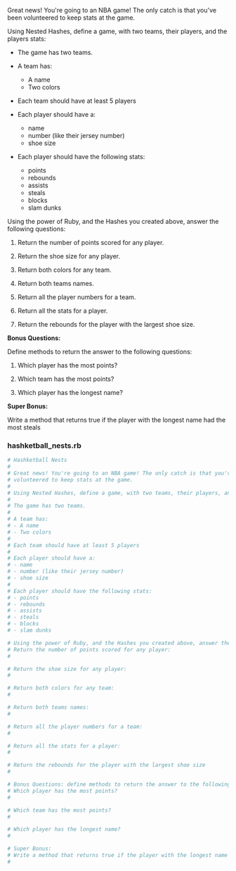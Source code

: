 Great news! You're going to an NBA game! The only catch is that you've been volunteered to keep stats at the game.

Using Nested Hashes, define a game, with two teams, their players, and the players stats:

- The game has two teams.
- A team has:
  - A name
  - Two colors
- Each team should have at least 5 players
- Each player should have a:
  - name
  - number (like their jersey number)
  - shoe size

- Each player should have the following stats:
  - points
  - rebounds
  - assists
  - steals
  - blocks
  - slam dunks

Using the power of Ruby, and the Hashes you created above, answer the following questions:

1. Return the number of points scored for any player.

2. Return the shoe size for any player.

3. Return both colors for any team.

4. Return both teams names.

5. Return all the player numbers for a team.

6. Return all the stats for a player.

7. Return the rebounds for the player with the largest shoe size.

**Bonus Questions:**

Define methods to return the answer to the following questions:

1. Which player has the most points?

2. Which team has the most points?

3. Which player has the longest name?

**Super Bonus:**

Write a method that returns true if the player with the longest name had the most steals


### hashketball_nests.rb

```ruby
# Hashketball Nests
#
# Great news! You're going to an NBA game! The only catch is that you've been
# volunteered to keep stats at the game.
#
# Using Nested Hashes, define a game, with two teams, their players, and the players stats:
#
# The game has two teams.
#
# A team has:
# - A name
# - Two colors
#
# Each team should have at least 5 players
#
# Each player should have a:
# - name
# - number (like their jersey number)
# - shoe size
#
# Each player should have the following stats:
# - points
# - rebounds
# - assists
# - steals
# - blocks
# - slam dunks

# Using the power of Ruby, and the Hashes you created above, answer the following questions:
# Return the number of points scored for any player:
#

# Return the shoe size for any player:
#

# Return both colors for any team:
#

# Return both teams names:
#

# Return all the player numbers for a team:
#

# Return all the stats for a player:
#

# Return the rebounds for the player with the largest shoe size
#

# Bonus Questions: define methods to return the answer to the following questions:
# Which player has the most points?
#

# Which team has the most points?
#

# Which player has the longest name?
#

# Super Bonus:
# Write a method that returns true if the player with the longest name had the most steals:
#
```